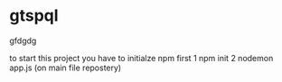 # gtspql
gfdgdg


to start this project you have to initialze npm first
1 npm init
2 nodemon app.js  (on main file repostery)
